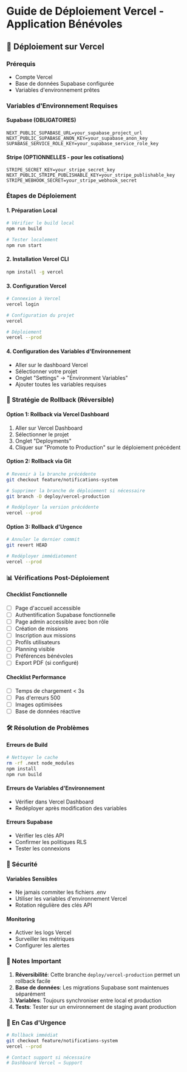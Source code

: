 # Guide de Déploiement Vercel - Application Bénévoles

## 🚀 Déploiement sur Vercel

### Prérequis
- Compte Vercel
- Base de données Supabase configurée
- Variables d'environnement prêtes

### Variables d'Environnement Requises

#### Supabase (OBLIGATOIRES)
```
NEXT_PUBLIC_SUPABASE_URL=your_supabase_project_url
NEXT_PUBLIC_SUPABASE_ANON_KEY=your_supabase_anon_key  
SUPABASE_SERVICE_ROLE_KEY=your_supabase_service_role_key
```

#### Stripe (OPTIONNELLES - pour les cotisations)
```
STRIPE_SECRET_KEY=your_stripe_secret_key
NEXT_PUBLIC_STRIPE_PUBLISHABLE_KEY=your_stripe_publishable_key
STRIPE_WEBHOOK_SECRET=your_stripe_webhook_secret
```

### Étapes de Déploiement

#### 1. Préparation Local
```bash
# Vérifier le build local
npm run build

# Tester localement  
npm run start
```

#### 2. Installation Vercel CLI
```bash
npm install -g vercel
```

#### 3. Configuration Vercel
```bash
# Connexion à Vercel
vercel login

# Configuration du projet
vercel

# Déploiement
vercel --prod
```

#### 4. Configuration des Variables d'Environnement
- Aller sur le dashboard Vercel
- Sélectionner votre projet
- Onglet "Settings" → "Environment Variables"
- Ajouter toutes les variables requises

### 🔄 Stratégie de Rollback (Réversible)

#### Option 1: Rollback via Vercel Dashboard
1. Aller sur Vercel Dashboard
2. Sélectionner le projet
3. Onglet "Deployments"  
4. Cliquer sur "Promote to Production" sur le déploiement précédent

#### Option 2: Rollback via Git
```bash
# Revenir à la branche précédente
git checkout feature/notifications-system

# Supprimer la branche de déploiement si nécessaire
git branch -D deploy/vercel-production

# Redéployer la version précédente
vercel --prod
```

#### Option 3: Rollback d'Urgence
```bash
# Annuler le dernier commit
git revert HEAD

# Redéployer immédiatement
vercel --prod
```

### 📊 Vérifications Post-Déploiement

#### Checklist Fonctionnelle
- [ ] Page d'accueil accessible
- [ ] Authentification Supabase fonctionnelle
- [ ] Page admin accessible avec bon rôle
- [ ] Création de missions
- [ ] Inscription aux missions
- [ ] Profils utilisateurs
- [ ] Planning visible
- [ ] Préférences bénévoles
- [ ] Export PDF (si configuré)

#### Checklist Performance
- [ ] Temps de chargement < 3s
- [ ] Pas d'erreurs 500
- [ ] Images optimisées
- [ ] Base de données réactive

### 🛠 Résolution de Problèmes

#### Erreurs de Build
```bash
# Nettoyer le cache
rm -rf .next node_modules
npm install
npm run build
```

#### Erreurs de Variables d'Environnement
- Vérifier dans Vercel Dashboard
- Redéployer après modification des variables

#### Erreurs Supabase
- Vérifier les clés API
- Confirmer les politiques RLS
- Tester les connexions

### 🔐 Sécurité

#### Variables Sensibles
- Ne jamais commiter les fichiers .env
- Utiliser les variables d'environnement Vercel
- Rotation régulière des clés API

#### Monitoring
- Activer les logs Vercel
- Surveiller les métriques
- Configurer les alertes

### 📝 Notes Important

1. **Réversibilité**: Cette branche `deploy/vercel-production` permet un rollback facile
2. **Base de données**: Les migrations Supabase sont maintenues séparément
3. **Variables**: Toujours synchroniser entre local et production
4. **Tests**: Tester sur un environnement de staging avant production

### 🚨 En Cas d'Urgence

```bash
# Rollback immédiat
git checkout feature/notifications-system
vercel --prod

# Contact support si nécessaire
# Dashboard Vercel → Support
``` 